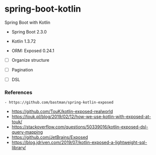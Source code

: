 # spring-boot-kotlin

Spring Boot with Kotlin

- Spring Boot 2.3.0

- Kotlin 1.3.72

- ORM: Exposed 0.24.1 


- [ ] Organize structure
- [ ] Pagination
- [ ] DSL


### References

    - https://github.com/bastman/spring-kotlin-exposed
- https://github.com/TouK/kotlin-exposed-realworld
- https://touk.pl/blog/2019/02/12/how-we-use-kotlin-with-exposed-at-touk/
- https://stackoverflow.com/questions/50339016/kotlin-exposed-dsl-query-mapping
- https://github.com/JetBrains/Exposed
- https://blog.jdriven.com/2019/07/kotlin-exposed-a-lightweight-sql-library/
